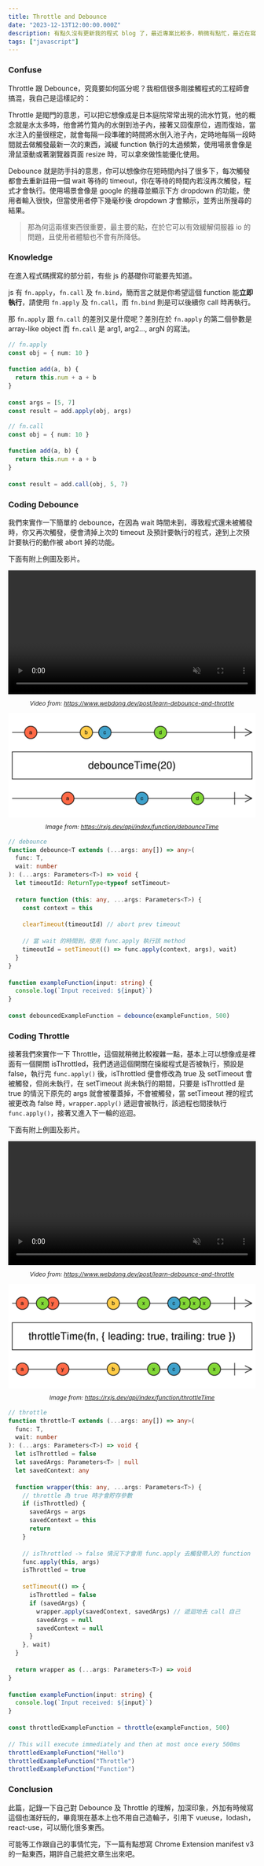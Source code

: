 ```yaml
---
title: Throttle and Debounce
date: "2023-12-13T12:00:00.000Z"
description: 有點久沒有更新我的程式 blog 了，最近專案比較多，稍微有點忙，最近在寫 Chrome Extension 公司的套件，也踩到了一些坑，前端真的越來越廣，meta 最近也推出滿不錯的 css-in-js 的工具 stylex，也可以觀察及研究一下看是不是能取代 tailwind，那今天其實想寫些比較簡單的概念，同時也是前端工程師幾乎都會使用到來優化程式進程的方案，算是加深印象？🧐
tags: ["javascript"]
---
```


### Confuse

Throttle 跟 Debounce，究竟要如何區分呢？我相信很多剛接觸程式的工程師會搞混，我自己是這樣記的：

Throttle 是閥門的意思，可以把它想像成是日本庭院常常出現的流水竹筧，他的概念就是水太多時，他會將竹筧內的水倒到池子內，接著又回復原位，週而復始，當水注入的量很穩定，就會每隔一段準確的時間將水倒入池子內，定時地每隔一段時間就去做觸發最新一次的東西，減緩 function 執行的太過頻繁，使用場景會像是滑鼠滾動或著瀏覽器頁面 resize 時，可以拿來做性能優化使用。

Debounce 就是防手抖的意思，你可以想像你在短時間內抖了很多下，每次觸發都會去重新註冊一個 wait 等待的 timeout，你在等待的時間內若沒再次觸發，程式才會執行。使用場景會像是 google 的搜尋並顯示下方 dropdown 的功能，使用者輸入很快，但當使用者停下幾毫秒後 dropdown 才會顯示，並秀出所搜尋的結果。

> 那為何這兩樣東西很重要，最主要的點，在於它可以有效緩解伺服器 io 的問題，且使用者體驗也不會有所降低。

### Knowledge

在進入程式碼撰寫的部分前，有些 js 的基礎你可能要先知道。

js 有 `fn.apply`，`fn.call` 及 `fn.bind`，簡而言之就是你希望這個 function 能**立即執行**，請使用 `fn.apply` 及 `fn.call`，而 `fn.bind` 則是可以後續你 call 時再執行。

那 `fn.apply` 跟 `fn.call` 的差別又是什麼呢？差別在於 `fn.apply` 的第二個參數是 array-like object 而 `fn.call` 是 arg1, arg2…, argN 的寫法。

```ts
// fn.apply
const obj = { num: 10 }

function add(a, b) {
  return this.num + a + b
}

const args = [5, 7]
const result = add.apply(obj, args)
```

```ts
// fn.call
const obj = { num: 10 }

function add(a, b) {
  return this.num + a + b
}

const result = add.call(obj, 5, 7)
```

### Coding Debounce

我們來實作一下簡單的 debounce，在因為 wait 時間未到，導致程式還未被觸發時，你又再次觸發，便會清掉上次的 timeout 及預計要執行的程式，達到上次預計要執行的動作被 abort 掉的功能。

下面有附上例圖及影片。

<video style='width: 100%;' autoplay loop muted playsinline>
  <source src='../../../src/assets/debounce.webm' type='video/webm' />
</video>

<p style='text-align: center; margin-top: 8px; font-style: italic; font-size: 12px;'><span>Video from: </span><a href='https://www.webdong.dev/post/learn-debounce-and-throttle'>https://www.webdong.dev/post/learn-debounce-and-throttle</a></p>

<img src='../../../src/assets/debounce.png' alt='debounce'>

<p style='text-align: center; margin-top: 8px; font-style: italic; font-size: 12px;'><span>Image from: </span><a href='https://rxjs.dev/api/index/function/debounceTime'>https://rxjs.dev/api/index/function/debounceTime</a></p>

```ts
// debounce
function debounce<T extends (...args: any[]) => any>(
  func: T,
  wait: number
): (...args: Parameters<T>) => void {
  let timeoutId: ReturnType<typeof setTimeout>

  return function (this: any, ...args: Parameters<T>) {
    const context = this

    clearTimeout(timeoutId) // abort prev timeout

    // 當 wait 的時間到，使用 func.apply 執行該 method
    timeoutId = setTimeout(() => func.apply(context, args), wait)
  }
}

function exampleFunction(input: string) {
  console.log(`Input received: ${input}`)
}

const debouncedExampleFunction = debounce(exampleFunction, 500)
```

### Coding Throttle

接著我們來實作一下 Throttle，這個就稍微比較複雜一點，基本上可以想像成是裡面有一個開關 isThrottled，我們透過這個開關在操縱程式是否被執行，預設是 false，執行完 `func.apply()` 後，isThrottled 便會修改為 true 及 setTimeout 會被觸發，但尚未執行，在 setTimeout 尚未執行的期間，只要是 isThrottled 是 true 的情況下原先的 args 就會被覆蓋掉，不會被觸發，當 setTimeout 裡的程式被更改為 false 時，`wrapper.apply()` 遞迴會被執行，該過程也間接執行 `func.apply()`，接著又進入下一輪的巡迴。

下面有附上例圖及影片。

<video style='width: 100%;' autoplay loop muted playsinline>
  <source src='../../../src/assets/throttle.webm' type='video/webm' />
</video>

<p style='text-align: center; margin-top: 8px; font-style: italic; font-size: 12px;'><span>Video from: </span><a href='https://www.webdong.dev/post/learn-debounce-and-throttle'>https://www.webdong.dev/post/learn-debounce-and-throttle</a></p>

<img src='../../../src/assets/throttle.png' alt='throttle'>

<p style='text-align: center; margin-top: 8px; font-style: italic; font-size: 12px;'><span>Image from: </span><a href='https://rxjs.dev/api/index/function/throttleTime'>https://rxjs.dev/api/index/function/throttleTime</a></p>

```ts
// throttle
function throttle<T extends (...args: any[]) => any>(
  func: T,
  wait: number
): (...args: Parameters<T>) => void {
  let isThrottled = false
  let savedArgs: Parameters<T> | null
  let savedContext: any

  function wrapper(this: any, ...args: Parameters<T>) {
    // throttle 為 true 時才會貯存參數
    if (isThrottled) {
      savedArgs = args
      savedContext = this
      return
    }

    // isThrottled -> false 情況下才會用 func.apply 去觸發帶入的 function
    func.apply(this, args)
    isThrottled = true

    setTimeout(() => {
      isThrottled = false
      if (savedArgs) {
        wrapper.apply(savedContext, savedArgs) // 遞迴地去 call 自己
        savedArgs = null
        savedContext = null
      }
    }, wait)
  }

  return wrapper as (...args: Parameters<T>) => void
}

function exampleFunction(input: string) {
  console.log(`Input received: ${input}`)
}

const throttledExampleFunction = throttle(exampleFunction, 500)

// This will execute immediately and then at most once every 500ms
throttledExampleFunction("Hello")
throttledExampleFunction("Throttle")
throttledExampleFunction("Function")
```

### Conclusion

此篇，記錄一下自己對 Debounce 及 Throttle 的理解，加深印象，外加有時候寫這個也滿好玩的，畢竟現在基本上也不用自己造輪子，引用下 vueuse，lodash，react-use，可以簡化很多東西。

可能等工作跟自己的事情忙完，下一篇有點想寫 Chrome Extension manifest v3 的一點東西，期許自己能把文章生出來吧。
